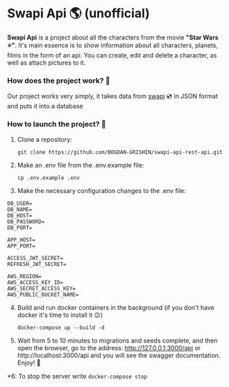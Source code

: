 # Swapi Api 🌎 (unofficial) 

**Swapi Api** is a project about all the characters from the movie **"Star Wars ⭐️"**.
It's main essence is to show information about all characters, planets, films in the form of an api. You can create, edit and delete a character, as well as attach pictures to it.

### How does the project work? 📄
Our project works very simply, it takes data from [swapi](https://swapi.dev/"swapi") 💿 in JSON format and puts it into a database

### How to launch the project? 🚀
1. Clone a repository:

   `git clone https://github.com/BOGDAN-GRISHIN/swapi-api-rest-api.git`

2. Make an .env file from the .env.example file:

   `cp .env.example .env`
3. Make the necessary configuration changes to the .env file:
```
DB_USER=
DB_NAME=
DB_HOST=
DB_PASSWORD=
DB_PORT=

APP_HOST=
APP_PORT=

ACCESS_JWT_SECRET=
REFRESH_JWT_SECRET=

AWS_REGION=
AWS_ACCESS_KEY_ID=
AWS_SECRET_ACCESS_KEY=
AWS_PUBLIC_BUCKET_NAME=

```
4. Build and run docker containers in the background (if you don't have docker it's time to install it 😉)

   `docker-compose up --build -d`
5. Wait from 5 to 10 minutes to migrations and seeds complete, and then open the browser, go to the address: http://127.0.0.1:3000/api or http://localhost:3000/api and you will see the swagger documentation. Enjoy! 🔮

*6: To stop the server write `docker-compose stop`

